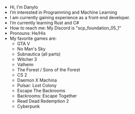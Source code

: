 - Hi, I’m Danylo
- I’m interested in Programming and Machine Learning
- I am currently gaining experience as a front-end developer.
- I’m currently learning Rust and C#
- How to reach me: My Discord is "scp_foundation_05_1"
- Pronouns: He/His
- My favorite games are:
	- GTA V
	- No Man's Sky
	- Subnautica (all parts)
	- Witcher 3
	- Valheim
	- The Forest / Sons of the Forest
	- CS 2
	- Daemon X Machina
	- Pulsar: Lost Colony
	- Escape The Backrooms
	- Backrooms: Escape Together
 	- Read Dead Redemption 2
  	- Cyberpunk
